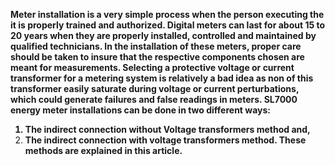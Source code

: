 <strong> Meter installation is a very simple process when the person executing the it is properly trained and authorized. Digital meters can last for about 15 to 20 years when they are properly installed, controlled and maintained by qualified technicians. In the installation of these meters, proper care should be taken to insure that the respective components chosen are meant for measurements. Selecting a protective voltage or current transformer for a metering system is relatively a bad idea as non of this transformer easily saturate during voltage or current perturbations, which could generate failures and false readings in meters. SL7000 energy meter installations can be done in two different ways:
1. The indirect connection without Voltage transformers method and,
2. The indirect connection with voltage transformers method.
These methods are explained in this article.</strong>
